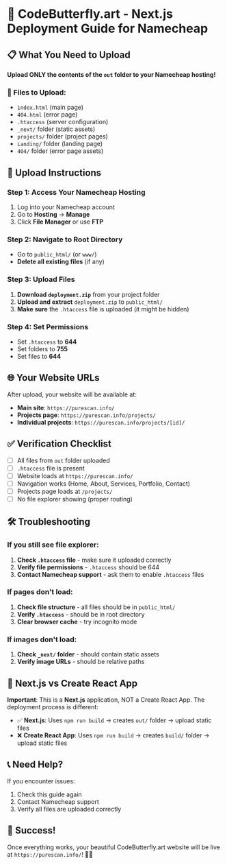 # 🚀 CodeButterfly.art - Next.js Deployment Guide for Namecheap

## 📋 What You Need to Upload

**Upload ONLY the contents of the `out` folder to your Namecheap hosting!**

### 📁 Files to Upload:
- `index.html` (main page)
- `404.html` (error page)
- `.htaccess` (server configuration)
- `_next/` folder (static assets)
- `projects/` folder (project pages)
- `Landing/` folder (landing page)
- `404/` folder (error page assets)

## 🔧 Upload Instructions

### Step 1: Access Your Namecheap Hosting
1. Log into your Namecheap account
2. Go to **Hosting** → **Manage**
3. Click **File Manager** or use **FTP**

### Step 2: Navigate to Root Directory
- Go to `public_html/` (or `www/`)
- **Delete all existing files** (if any)

### Step 3: Upload Files
1. **Download `deployment.zip`** from your project folder
2. **Upload and extract** `deployment.zip` to `public_html/`
3. **Make sure** the `.htaccess` file is uploaded (it might be hidden)

### Step 4: Set Permissions
- Set `.htaccess` to **644**
- Set folders to **755**
- Set files to **644**

## 🌐 Your Website URLs

After upload, your website will be available at:
- **Main site**: `https://purescan.info/`
- **Projects page**: `https://purescan.info/projects/`
- **Individual projects**: `https://purescan.info/projects/[id]/`

## ✅ Verification Checklist

- [ ] All files from `out` folder uploaded
- [ ] `.htaccess` file is present
- [ ] Website loads at `https://purescan.info/`
- [ ] Navigation works (Home, About, Services, Portfolio, Contact)
- [ ] Projects page loads at `/projects/`
- [ ] No file explorer showing (proper routing)

## 🛠️ Troubleshooting

### If you still see file explorer:
1. **Check `.htaccess` file** - make sure it uploaded correctly
2. **Verify file permissions** - `.htaccess` should be 644
3. **Contact Namecheap support** - ask them to enable `.htaccess` files

### If pages don't load:
1. **Check file structure** - all files should be in `public_html/`
2. **Verify `.htaccess`** - should be in root directory
3. **Clear browser cache** - try incognito mode

### If images don't load:
1. **Check `_next/` folder** - should contain static assets
2. **Verify image URLs** - should be relative paths

## 🔄 Next.js vs Create React App

**Important**: This is a **Next.js** application, NOT a Create React App. The deployment process is different:

- ✅ **Next.js**: Uses `npm run build` → creates `out/` folder → upload static files
- ❌ **Create React App**: Uses `npm run build` → creates `build/` folder → upload static files

## 📞 Need Help?

If you encounter issues:
1. Check this guide again
2. Contact Namecheap support
3. Verify all files are uploaded correctly

## 🎉 Success!

Once everything works, your beautiful CodeButterfly.art website will be live at `https://purescan.info/`! 🦋✨ 